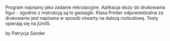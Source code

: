 Program napisany jako zadanie rekrutacyjne.
Aplikacja służy do drukowania figur - zgodnie z instrukcją są to gwiazgki. 
Klasa Printer odpowiedzialna za drukowanie jest napisana w sposób otwarty na dalszą rozbudowę.
Testy opierają się na jUnit5.

by Patrycja Sander



